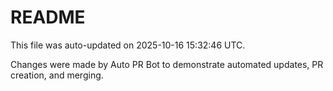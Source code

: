 # README

This file was auto-updated on 2025-10-16 15:32:46 UTC.

Changes were made by Auto PR Bot to demonstrate automated updates, PR creation, and merging.
